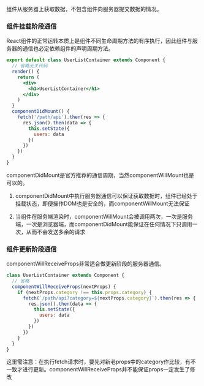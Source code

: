 组件从服务器上获取数据，不包含组件向服务器提交数据的情况。

### 组件挂载阶段通信

React组件的正常运转本质上是组件不同生命周期方法的有序执行，因此组件与服务器的通信也必定依赖组件的声明周期方法。

```jsx
export default class UserListContainer extends Component {
  // 省略无关代码
  render() {
    return (
      <div>
        <h1>UserListContainer</h1>
      </div>
    )
  }
  componentDidMount() {
    fetch('/path/api').then(res => {
      res.json().then(data => {
        this.setState({
          users: data
        })
      })
    })
  }
}
```

componentDidMount是官方推荐的通信周期，当然componentWillMount也是可以的。

1. componentDidMount中执行服务器通信可以保证获取数据时，组件已经处于挂载状态，即便操作DOM也是安全的，而componentWillMount无法保证

2. 当组件在服务端渲染时，componentWillMount会被调用两次，一次是服务端，一次是浏览器端，而componentDidMount能保证在任何情况下只调用一次，从而不会发送多余的请求

### 组件更新阶段通信

componentWillReceiveProps非常适合做更新阶段的服务器通信。

```jsx
class UserListContainer extends Component {
  // 省略
  componentWillReceiveProps(nextProps) {
    if (nextProps.category !== this.props.category) {
      fetch(`/path/api?category=${nextProps.category}`).then(res => {
        res.json().then(data => {
          this.setState({
            users: data
          })
        })
      })
    }
  }
}
```

这里需注意：在执行fetch请求时，要先对新老props中的category作比较，有不一致才进行更新。componentWillReceiveProps并不能保证props一定发生了修改
